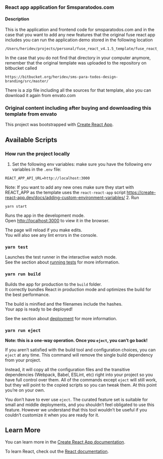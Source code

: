 ### React app application for Smsparatodos.com
#### Description
This is the application and frontend code for smsparatodos.com and in the case
that you want to add any new features that the original fuse react app includes
you can run the application demo stored in the following location
```
/Users/heridev/projects/personal/fuse_react_v4.1.5_template/fuse_react_demo
```

In the case that you do not find that directory in your computer anymore, remember
that the original template was uploaded to the repository on bitbucket called
```
https://bitbucket.org/heridev/sms-para-todos-design-branding/src/master/
```
There is a zip file including all the sources for that template, also 
you can download it again from envato.com

### Original content including after buying and downloading this template from envato
This project was bootstrapped with [Create React App](https://github.com/facebook/create-react-app).

## Available Scripts

### How run the project locally

1. Set the following env variables:
make sure you have the following env variables in the `.env` file:
```
REACT_APP_API_URL=http://localhost:3000
```
Note: If you want to add any new ones make sure they start with REACT_APP as
the template uses the `react-react-app` script https://create-react-app.dev/docs/adding-custom-environment-variables/
2. Run
```
yarn start
```

Runs the app in the development mode.<br>
Open [http://localhost:3000](http://localhost:3000) to view it in the browser.

The page will reload if you make edits.<br>
You will also see any lint errors in the console.

### `yarn test`

Launches the test runner in the interactive watch mode.<br>
See the section about [running tests](https://facebook.github.io/create-react-app/docs/running-tests) for more information.

### `yarn run build`

Builds the app for production to the `build` folder.<br>
It correctly bundles React in production mode and optimizes the build for the best performance.

The build is minified and the filenames include the hashes.<br>
Your app is ready to be deployed!

See the section about [deployment](https://facebook.github.io/create-react-app/docs/deployment) for more information.

### `yarn run eject`

**Note: this is a one-way operation. Once you `eject`, you can’t go back!**

If you aren’t satisfied with the build tool and configuration choices, you can `eject` at any time. This command will remove the single build dependency from your project.

Instead, it will copy all the configuration files and the transitive dependencies (Webpack, Babel, ESLint, etc) right into your project so you have full control over them. All of the commands except `eject` will still work, but they will point to the copied scripts so you can tweak them. At this point you’re on your own.

You don’t have to ever use `eject`. The curated feature set is suitable for small and middle deployments, and you shouldn’t feel obligated to use this feature. However we understand that this tool wouldn’t be useful if you couldn’t customize it when you are ready for it.

## Learn More

You can learn more in the [Create React App documentation](https://facebook.github.io/create-react-app/docs/getting-started).

To learn React, check out the [React documentation](https://reactjs.org/).
